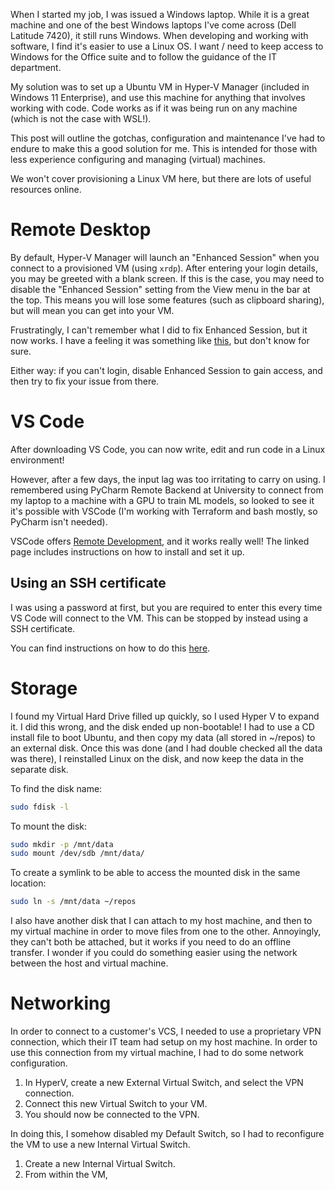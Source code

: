 

When I started my job, I was issued a Windows laptop. While it is a great machine and one of the best Windows laptops I've come across (Dell Latitude 7420), it still runs Windows. When developing and working with software, I find it's easier to use a Linux OS. I want / need to keep access to Windows for the Office suite and to follow the guidance of the IT department. 

My solution was to set up a Ubuntu VM in Hyper-V Manager (included in Windows 11 Enterprise), and use this machine for anything that involves working with code. Code works as if it was being run on any machine (which is not the case with WSL!). 

This post will outline the gotchas, configuration and maintenance I've had to endure to make this a good solution for me. This is intended for those with less experience configuring and managing (virtual) machines.

We won't cover provisioning a Linux VM here, but there are lots of useful resources online.

# Remote Desktop

By default, Hyper-V Manager will launch an "Enhanced Session" when you connect to a provisioned VM (using `xrdp`). After entering your login details, you may be greeted with a blank screen. If this is the case, you may need to disable the "Enhanced Session" setting from the View menu in the bar at the top. This means you will lose some features (such as clipboard sharing), but will mean you can get into your VM.

Frustratingly, I can't remember what I did to fix Enhanced Session, but it now works. I have a feeling it was something like [this](https://askubuntu.com/a/1479646), but don't know for sure. 

Either way: if you can't login, disable Enhanced Session to gain access, and then try to fix your issue from there.

# VS Code

After downloading VS Code, you can now write, edit and run code in a Linux environment! 

However, after a few days, the input lag was too irritating to carry on using. I remembered using PyCharm Remote Backend at University to connect from my laptop to a machine with a GPU to train ML models, so looked to see it it's possible with VSCode (I'm working with Terraform and bash mostly, so PyCharm isn't needed).

VSCode offers [Remote Development](https://code.visualstudio.com/docs/remote/ssh), and it works really well! The linked page includes instructions on how to install and set it up.

## Using an SSH certificate

I was using a password at first, but you are required to enter this every time VS Code will connect to the VM. This can be stopped by instead using a SSH certificate. 

You can find instructions on how to do this [here](https://www.digitalocean.com/community/tutorials/how-to-set-up-ssh-keys-on-ubuntu-22-04).

# Storage

I found my Virtual Hard Drive filled up quickly, so I used Hyper V to expand it. I did this wrong, and the disk ended up non-bootable! I had to use a CD install file to boot Ubuntu, and then copy my data (all stored in ~/repos) to an external disk. Once this was done (and I had double checked all the data was there), I reinstalled Linux on the disk, and now keep the data in the separate disk.

To find the disk name:

```sh
sudo fdisk -l
```

To mount the disk:

```sh
sudo mkdir -p /mnt/data
sudo mount /dev/sdb /mnt/data/
```

To create a symlink to be able to access the mounted disk in the same location:

```sh
sudo ln -s /mnt/data ~/repos
```

I also have another disk that I can attach to my host machine, and then to my virtual machine in order to move files from one to the other. Annoyingly, they can't both be attached, but it works if you need to do an offline transfer. I wonder if you could do something easier using the network between the host and virtual machine.

# Networking

In order to connect to a customer's VCS, I needed to use a proprietary VPN connection, which their IT team had setup on my host machine. In order to use this connection from my virtual machine, I had to do some network configuration.

1. In HyperV, create a new External Virtual Switch, and select the VPN connection.
2. Connect this new Virtual Switch to your VM.
3. You should now be connected to the VPN.

In doing this, I somehow disabled my Default Switch, so I had to reconfigure the VM to use a new Internal Virtual Switch.

1. Create a new Internal Virtual Switch.
2. From within the VM,